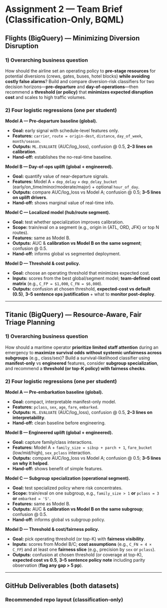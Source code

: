 # Assignment 2 — Team Brief (Classification-Only, BQML)

## Flights (BigQuery) — Minimizing Diversion Disruption

### 1) Overarching business question
How should the airline set an operating policy to **pre-stage resources** for potential diversions (crews, gates, buses, hotel blocks) **while avoiding costly false alarms**? Build and compare diversion-risk classifiers for two decision horizons—**pre-departure** and **day-of-operations**—then recommend a **threshold (or policy)** that **minimizes expected disruption cost** and scales to high traffic volumes.

### 2) Four logistic regressions (one per student)

**Model A — Pre-departure baseline (global).**  
- **Goal:** early signal with schedule-level features only.  
- **Features:** `carrier`, `route = origin-dest`, `distance`, `day_of_week`, `month/season`.  
- **Outputs:** `ML.EVALUATE` (AUC/log_loss), confusion @ 0.5, **2–3 lines on calibration**.  
- **Hand-off:** establishes the no-real-time baseline.

**Model B — Day-of-ops uplift (global + engineered).**  
- **Goal:** quantify value of near-departure signals.  
- **Features:** Model A + `dep_delay` + `dep_delay_bucket` (early/on_time/minor/moderate/major) + optional `hour_of_day`.  
- **Outputs:** compare AUC/log_loss vs Model A; confusion @ 0.5; **3–5 lines on uplift drivers**.  
- **Hand-off:** shows marginal value of real-time info.

**Model C — Localized model (hub/route segment).**  
- **Goal:** test whether specialization improves calibration.  
- **Scope:** train/eval on a segment (e.g., origin in {ATL, ORD, JFK} or top N routes).  
- **Features:** same as Model B.  
- **Outputs:** AUC & **calibration vs Model B on the same segment**; confusion @ 0.5.  
- **Hand-off:** informs global vs segmented deployment.

**Model D — Threshold & cost policy.**  
- **Goal:** choose an operating threshold that minimizes expected cost.  
- **Inputs:** scores from the best global/segment model; **team-defined cost matrix** (e.g., `C_FP = $1,000`, `C_FN = $6,000`).  
- **Outputs:** confusion at chosen threshold, **expected-cost vs default (0.5)**, **3–5 sentence ops justification** + what to **monitor post-deploy**.

---

## Titanic (BigQuery) — Resource-Aware, Fair Triage Planning

### 1) Overarching business question
How should a maritime operator **prioritize limited staff attention** during an emergency to **maximize survival odds** **without systemic unfairness across subgroups** (e.g., class/sex)? Build a survival-likelihood classifier using **manifest-only** vs **engineered** features, consider **subgroup specialization**, and recommend a **threshold (or top-K policy) with fairness checks**.

### 2) Four logistic regressions (one per student)

**Model A — Pre-embarkation baseline (global).**  
- **Goal:** compact, interpretable manifest-only model.  
- **Features:** `pclass`, `sex`, `age`, `fare`, `embarked`.  
- **Outputs:** `ML.EVALUATE` (AUC/log_loss), confusion @ 0.5, **2–3 lines on interpretability**.  
- **Hand-off:** clean baseline before engineering.

**Model B — Engineered uplift (global + engineered).**  
- **Goal:** capture family/class interactions.  
- **Features:** Model A + `family_size = sibsp + parch + 1`, `fare_bucket` (low/mid/high), `sex_pclass` interaction.  
- **Outputs:** compare AUC/log_loss vs Model A; confusion @ 0.5; **3–5 lines on why it helped**.  
- **Hand-off:** shows benefit of simple features.

**Model C — Subgroup specialization (operational segment).**  
- **Goal:** test specialized policy where risk concentrates.  
- **Scope:** train/eval on one subgroup, e.g., `family_size > 1` **or** `pclass = 3` **or** `embarked = 'S'`.  
- **Features:** same as Model B.  
- **Outputs:** AUC & **calibration vs Model B on the same subgroup**; confusion @ 0.5.  
- **Hand-off:** informs global vs subgroup policy.

**Model D — Threshold & cost/fairness policy.**  
- **Goal:** pick operating threshold (or top-K) with **fairness visibility**.  
- **Inputs:** scores from Model B/C; **cost assumptions** (e.g., `C_FN = 4 × C_FP`) and at least one **fairness slice** (e.g., precision by `sex` or `pclass`).  
- **Outputs:** confusion at chosen threshold (or coverage at top-K), **expected cost vs 0.5**, **3–5 sentence policy note** including parity observation (**flag any gap > 5 pp**).

---

## GitHub Deliverables (both datasets)

### Recommended repo layout (classification-only)
